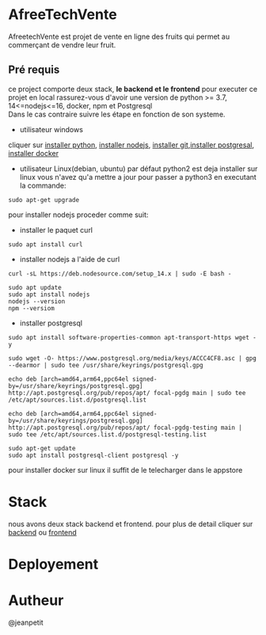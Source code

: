 # AfreeTechVente

AfreetechVente est projet de vente en ligne des fruits qui permet au commerçant de vendre leur fruit.

## Pré requis
ce project comporte deux stack, <strong>le backend et le frontend</strong>
pour executer ce projet en local rassurez-vous d'avoir une version de python >= 3.7, 14<=nodejs<=16, docker, npm et Postgresql<br>
Dans le cas contraire suivre les étape en fonction de son systeme.
- utilisateur windows

cliquer sur [installer python](https://www.python.org/downloads/), [installer nodejs](https://nodejs.org/fr/download/releases), [installer git](https://git-scm.com/download/win),[installer postgresal](https://www.postgresql.org/download/windows/), [installer docker](https://docs.docker.com/desktop/install/windows-install/)

- utilisateur Linux(debian, ubuntu)
par défaut python2 est deja installer sur linux vous n'avez qu'a mettre a jour pour passer a python3 en executant la commande: <br>
```
sudo apt-get upgrade
```
pour installer nodejs proceder comme suit:
- installer le paquet curl
```
sudo apt install curl
```
- installer nodejs a l'aide de curl
```
curl -sL https://deb.nodesource.com/setup_14.x | sudo -E bash -
```
```
sudo apt update
sudo apt install nodejs
nodejs --version
npm --versiom
```
- installer postgresql
```
sudo apt install software-properties-common apt-transport-https wget -y
```
```
sudo wget -O- https://www.postgresql.org/media/keys/ACCC4CF8.asc | gpg --dearmor | sudo tee /usr/share/keyrings/postgresql.gpg
```
```
echo deb [arch=amd64,arm64,ppc64el signed-by=/usr/share/keyrings/postgresql.gpg] http://apt.postgresql.org/pub/repos/apt/ focal-pgdg main | sudo tee /etc/apt/sources.list.d/postgresql.list
```
```
echo deb [arch=amd64,arm64,ppc64el signed-by=/usr/share/keyrings/postgresql.gpg] http://apt.postgresql.org/pub/repos/apt/ focal-pgdg-testing main | sudo tee /etc/apt/sources.list.d/postgresql-testing.list
```
```
sudo apt-get update
sudo apt install postgresql-client postgresql -y
```
pour installer docker sur linux il suffit de le telecharger dans le appstore

# Stack
nous avons deux stack backend et frontend. pour plus de detail cliquer sur [backend](./backend/README.md) ou
[frontend](./frontend/README.md)


# Deployement


# Autheur
@jeanpetit